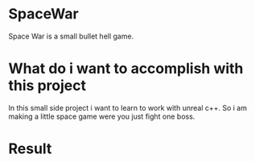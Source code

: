 # SpaceWar
Space War is a small bullet hell game.
# What do i want to accomplish with this project
In this small side project i want to learn to work with unreal c++. So i am making a little space game were you just fight one boss.
# Result